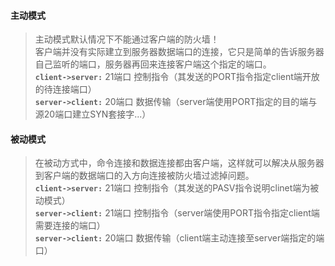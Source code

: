 #### 主动模式
> 主动模式默认情况下不能通过客户端的防火墙！  
> 客户端并没有实际建立到服务器数据端口的连接，它只是简单的告诉服务器自己监听的端口，服务器再回来连接客户端这个指定的端口。  
**`client->server:`** 21端口 控制指令（其发送的PORT指令指定client端开放的待连接端口）  
**`server->client:`** 20端口 数据传输（server端使用PORT指定的目的端与源20端口建立SYN套接字...）  


#### 被动模式
> 在被动方式中，命令连接和数据连接都由客户端，这样就可以解决从服务器到客户端的数据端口的入方向连接被防火墙过滤掉问题。  
**`client->server:`** 21端口 控制指令（其发送的PASV指令说明clinet端为被动模式）  
**`server->client:`** 21端口 控制指令（server端使用PORT指令指定client端需要连接的端口）  
**`server->client:`** 20端口 数据传输（client端主动连接至server端指定的端口）  

